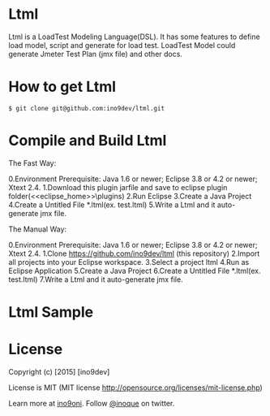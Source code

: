 # Ltml

Ltml is a LoadTest Modeling Language(DSL).
It has some features to define load model, script and generate for load test.
LoadTest Model could generate Jmeter Test Plan (jmx file) and other docs.  

# How to get Ltml

`$ git clone git@github.com:ino9dev/ltml.git`

# Compile and Build Ltml

The Fast Way:

0.Environment Prerequisite: Java 1.6 or newer; Eclipse 3.8 or 4.2 or newer; Xtext 2.4.
1.Download this plugin jarfile and save to eclipse plugin folder(<<eclipse_home>>\plugins)
2.Run Eclipse
3.Create a Java Project
4.Create a Untitled File *.ltml(ex. test.ltml)
5.Write a Ltml and it auto-generate jmx file.

The Manual Way:

0.Environment Prerequisite: Java 1.6 or newer; Eclipse 3.8 or 4.2 or newer; Xtext 2.4.
1.Clone https://github.com/ino9dev/ltml (this repository)
2.Import all projects into your Eclipse workspace.
3.Select a project ltml
4.Run as Eclipse Application
5.Create a Java Project
6.Create a Untitled File *.ltml(ex. test.ltml)
7.Write a Ltml and it auto-generate jmx file.

# Ltml Sample


# License

Copyright (c) [2015] [ino9dev]

License is MIT (MIT license http://opensource.org/licenses/mit-license.php)

Learn more at [ino9oni](http://sites.google.com/site/ino9oni/).
Follow [@inoque](https://twitter.com/inoque) on twitter.
